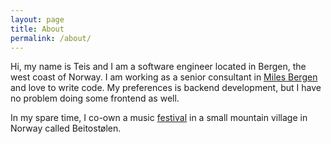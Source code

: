 ```yaml
---
layout: page
title: About
permalink: /about/
---
```


Hi, my name is Teis and I am a software engineer located in Bergen, the west coast of Norway. I am working as a senior consultant in [Miles Bergen](https://miles.no) and love to write code. My preferences is backend development, but I have no problem doing some frontend as well.

In my spare time, I co-own a music [festival](https://beitostolenlive.no) in a small mountain village in Norway called Beitostølen.
